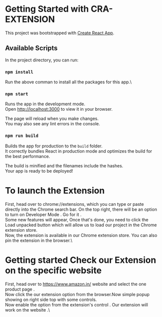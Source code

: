 # Getting Started with CRA-EXTENSION

This project was bootstrapped with [Create React App](https://github.com/facebook/create-react-app).

## Available Scripts

In the project directory, you can run:

### `npm install`

Run the above comman to install all the packages for this app.\

### `npm start`

Runs the app in the development mode.\
Open [http://localhost:3000](http://localhost:3000) to view it in your browser.

The page will reload when you make changes.\
You may also see any lint errors in the console.

### `npm run build`

Builds the app for production to the `build` folder.\
It correctly bundles React in production mode and optimizes the build for the best performance.

The build is minified and the filenames include the hashes.\
Your app is ready to be deployed!

# To launch the Extension

First, head over to chrome://extensions, which you can type or paste directly into the Chrome search bar. On the top right, there will be an option to turn on Developer Mode . Go for it .\
Some new features will appear, Once that's done, you need to click the Load unpacked button which will allow us to load our project in the Chrome extension store.\
Now, the extension is available in our Chrome extension store. You can also pin the extension in the browser.\


# Getting started Check our Extension on the specific website

First, head over to https://www.amazon.in/ website and select the one product page .\
Now click the our extension option from the browser.Now simple popup showing on right side top with some controls.\
Now enable the option from the extension's control . Our extension will work on the website .\

